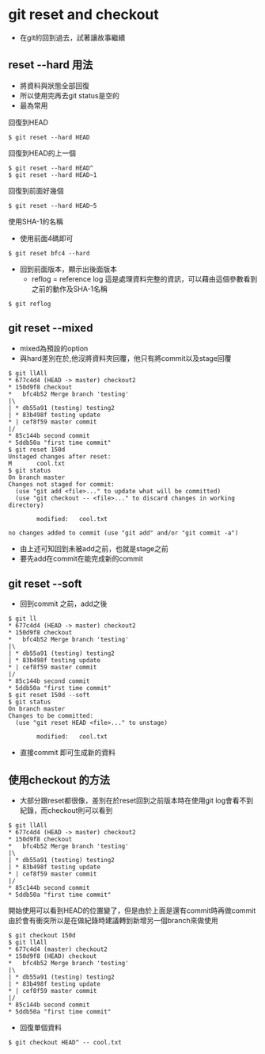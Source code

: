 # git reset and checkout
* 在git的回到過去，試著讓故事繼續

## reset --hard 用法
* 將資料與狀態全部回復
* 所以使用完再去git status是空的
* 最為常用

回復到HEAD
```
$ git reset --hard HEAD
```

回復到HEAD的上一個
```
$ git reset --hard HEAD^
$ git reset --hard HEAD~1
```

回復到前面好幾個
```
$ git reset --hard HEAD~5
```

使用SHA-1的名稱
* 使用前面4碼即可
```
$ git reset bfc4 --hard
```

* 回到前面版本，顯示出後面版本
    - reflog = reference log 這是處理資料完整的資訊，可以藉由這個參數看到之前的動作及SHA-1名稱
```
$ git reflog
```

## git reset --mixed
* mixed為預設的option
* 與hard差別在於,他沒將資料夾回覆，他只有將commit以及stage回覆

```
$ git llAll
* 677c4d4 (HEAD -> master) checkout2
* 150d9f8 checkout
*   bfc4b52 Merge branch 'testing'
|\
| * db55a91 (testing) testing2
| * 83b498f testing update
* | cef8f59 master commit
|/
* 85c144b second commit
* 5ddb50a "first time commit"
$ git reset 150d
Unstaged changes after reset:
M       cool.txt
$ git status
On branch master
Changes not staged for commit:
  (use "git add <file>..." to update what will be committed)
  (use "git checkout -- <file>..." to discard changes in working directory)

        modified:   cool.txt

no changes added to commit (use "git add" and/or "git commit -a")
```
* 由上述可知回到未被add之前，也就是stage之前
* 要先add在commit在能完成新的commit


## git reset --soft
* 回到commit 之前，add之後

```
$ git ll
* 677c4d4 (HEAD -> master) checkout2
* 150d9f8 checkout
*   bfc4b52 Merge branch 'testing'
|\
| * db55a91 (testing) testing2
| * 83b498f testing update
* | cef8f59 master commit
|/
* 85c144b second commit
* 5ddb50a "first time commit"
$ git reset 150d --soft
$ git status
On branch master
Changes to be committed:
  (use "git reset HEAD <file>..." to unstage)

        modified:   cool.txt
```
* 直接commit 即可生成新的資料


## 使用checkout 的方法

* 大部分跟reset都很像，差別在於reset回到之前版本時在使用git log會看不到紀錄，而checkout則可以看到
```
$ git llAll
* 677c4d4 (HEAD -> master) checkout2
* 150d9f8 checkout
*   bfc4b52 Merge branch 'testing'
|\
| * db55a91 (testing) testing2
| * 83b498f testing update
* | cef8f59 master commit
|/
* 85c144b second commit
* 5ddb50a "first time commit"
```

開始使用可以看到HEAD的位置變了，但是由於上面是還有commit時再做commit由於會有衝突所以是在做紀錄時建議轉到新增另一個branch來做使用
```
$ git checkout 150d
$ git llAll
* 677c4d4 (master) checkout2
* 150d9f8 (HEAD) checkout
*   bfc4b52 Merge branch 'testing'
|\
| * db55a91 (testing) testing2
| * 83b498f testing update
* | cef8f59 master commit
|/
* 85c144b second commit
* 5ddb50a "first time commit"
```

* 回復單個資料
```
$ git checkout HEAD^ -- cool.txt
```

